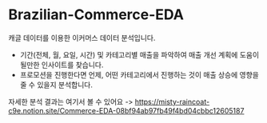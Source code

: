 # Brazilian-Commerce-EDA
캐글 데이터를 이용한 이커머스 데이터 분석입니다.
- 기간(전체, 월, 요일, 시간) 및 카테고리별 매출을 파악하여 매출 개선 계획에 도움이 될만한 인사이트를 찾습니다.
- 프로모션을 진행한다면 언제, 어떤 카테고리에서 진행하는 것이 매출 상승에 영향을 줄 수 있을지 분석합니다.

자세한 분석 결과는 여기서 볼 수 있어요 -> https://misty-raincoat-c9e.notion.site/Commerce-EDA-08bf94ab97fb49f4bd04cbbc12605187
